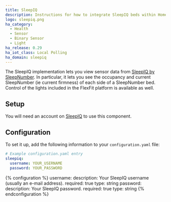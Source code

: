 ```yaml
---
title: SleepIQ
description: Instructions for how to integrate SleepIQ beds within Home Assistant.
logo: sleepiq.png
ha_category:
  - Health
  - Sensor
  - Binary Sensor
  - Light
ha_release: 0.29
ha_iot_class: Local Polling
ha_domain: sleepiq
---
```


The SleepIQ implementation lets you view sensor data from [SleepIQ by SleepNumber](https://www.sleepnumber.com/sleepiq-sleep-tracker). In particular, it lets you see the occupancy and current SleepNumber (ie current firmness) of each side of a SleepNumber bed. Control of the lights included in the FlexFit platform is available as well.

## Setup

You will need an account on [SleepIQ](https://sleepiq.sleepnumber.com/) to use this component.

## Configuration

To set it up, add the following information to your `configuration.yaml` file:

```yaml
# Example configuration.yaml entry
sleepiq:
  username: YOUR_USERNAME
  password: YOUR_PASSWORD
```

{% configuration %}
username:
  description: Your SleepIQ username (usually an e-mail address).
  required: true
  type: string
password:
  description: Your SleepIQ password.
  required: true
  type: string
{% endconfiguration %}
